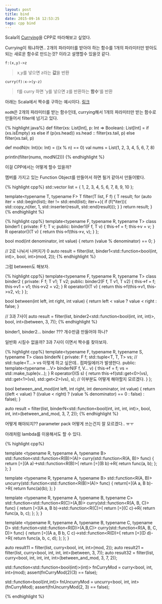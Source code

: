 ```yaml
---
layout: post
title: bind
date: 2015-09-16 12:53:25
tags: cpp bind
---
```


Scala의 [Currying](https://en.wikipedia.org/wiki/Currying)을 CPP로 따라해보고 싶었다. 

Currying이 뭐냐하면.. 2개의 파라미터를 받아야 하는 함수를 1개의 파라미터만 받아도 되는 새로운 함수로 만드는것? 이라고 설명할수 있을것 같다.

`f:(x,y)->z` 

> x,y를 넣으면 z라는 **값**을 반환

`curry(f):x->(y-z)` 

> f를 curry 하면 'y를 넣으면 z를 반환하는 **함수**'를 반환


아래는 Scala에서 짝수를 구하는 예시이다. [링크](http://docs.scala-lang.org/ko/tutorials/tour/currying.html)

`modN`은 2개의 파라미터를 받는 함수인데, currying해서 1개의 파라미터만 받는 함수로 만들어서 filter에 넘기고 있다.

{% highlight java%}
def filter(xs: List[Int], p: Int => Boolean): List[Int] =
    if (xs.isEmpty) xs
    else if (p(xs.head)) xs.head :: filter(xs.tail, p)
    else filter(xs.tail, p)

def modN(n: Int)(x: Int) = ((x % n) == 0)
val nums = List(1, 2, 3, 4, 5, 6, 7, 8)

println(filter(nums, modN(2)))
{% endhighlight %}

이걸 CPP에서는 어떻게 할수 있을까?

멤버를 가지고 있는 Function Object를 만들어서 하면 될거 같아서 만들어봤다.

{% highlight cpp%}
std::vector<int> list = { 1, 2, 3, 4, 5, 6, 7, 8, 9, 10 };

template<typename T, typename F>
T filter(T list, F f)
{
	T result;
	for (auto iter = std::begin(list); iter != std::end(list); iter++){
		if (f(*iter)){
			std::copy_n(iter, 1, std::inserter(result, std::end(result)));
		}
	}
	return result;
}
{% endhighlight %}

{% highlight cpp%}
template<typename F, typename R, typename T>
class binder1
{
private:
	F f;
	T v;
public:
	binder1(F f, T v)
	{
		this->f = f;
		this->v = v;
	}
	R operator()(T v)
	{
		return this->f(this->v, v);
	}
};

bool mod(int denominator, int value)
{
	return (value % denominator) == 0;
}

// 2로 나눠서 나머지가 0
auto result = filter(list, binder1<std::function<bool(int, int)>, bool, int>(mod, 2));
{% endhighlight %}

그럼 between도 해보자.

{% highlight cpp%}
template<typename F, typename R, typename T>
class binder2
{
private:
	F f;
	T v1;
	T v2;
public:
	binder2(F f, T v1, T v2)
	{
		this->f = f;
		this->v1 = v1;
		this->v2 = v2;
	}
	R operator()(T v)
	{
		return this->f(this->v1, this->v2, v);
	}
};

bool between(int left, int right, int value)
{
	return left < value ? value < right : false;
}

// 3과 7사이
auto result = filter(list, binder2<std::function<bool(int, int, int)>, bool, int>(between, 3, 7));
{% endhighlight %}

binder1, binder2... binder ??? 개수만큼 만들어야 하나?

일반화 시킬수 없을까? 3과 7사이 이면서 짝수를 찾아보자.

{% highlight cpp%}
template<typename F, typename R, typename S, typename T>
class binderN
{
private:
	F f;
	std::tuple<T, T, T> vs;  // std::tuple<T...> vs 이렇게 하고 싶은데.. 컴파일에러가 발생한다.
public:
	template<typename ...V>
	binderN(F f, V... v)
	{
		this->f = f;
		vs = std::make_tuple(v...);
	}
	R operator()(S s)
	{
		return this->f(std::get<0>(vs), std::get<1>(vs), std::get<2>(vs), s);  // 이부분도 어떻게 해야할지 모르겠다.
	}
};

bool between_and_mod(int left, int right, int denominator, int value)
{
	return ((left < value) ? ((value < right) ? (value % denominator) == 0 : false) : false);
}

auto result = filter(list, binderN<std::function<bool(int, int, int, int)>, bool, int, int>(between_and_mod, 3, 7, 2));
{% endhighlight %}

어떻게 해야되지?? parameter pack 어떻게 쓰는건지 잘 모르겠다.. ㅠㅜ

아래처럼 lambda를 이용해서도 할 수 있다.

{% highlight cpp%}

template <typename R, typename A, typename B>
std::function<std::function<R(B)>(A)> curry(std::function<R(A, B)> func)
{
	return [=](A a)->std::function<R(B)>{
		return [=](B b)->R{
			return func(a, b);
		};
	};
}

template <typename R, typename A, typename B>
std::function<R(A, B)> uncurry(std::function<std::function<R(B)>(A)> func)
{
	return[=](A a, B b)->R{
		return func(a)(b);
	};
}

template <typename R, typename A, typename B, typename C>
std::function<std::function<R(C)>(A,B)> curry(std::function<R(A, B, C)> func)
{
	return [=](A a, B b)->std::function<R(C)>{
		return [=](C c)->R{
			return func(a, b, c);
		};
	};
}

template <typename R, typename A, typename B, typename C, typename D>
std::function<std::function<R(D)>(A,B,C)> curry(std::function<R(A, B, C, D)> func)
{
	return [=](A a, B b, C c)->std::function<R(D)>{
		return [=](D d)->R{
			return func(a, b, c, d);
		};
	};
}

auto result11 = filter(list, curry<bool, int, int>(mod, 2));
auto result21 = filter(list, curry<bool, int, int, int>(between, 3, 7));
auto result32 = filter(list, curry<bool, int, int, int, int>(between_and_mod, 3, 7, 2));

std::function<std::function<bool(int)>(int)> fnCurryMod = curry<bool, int, int>(mod);
assert(fnCurryMod(2)(3) == false);

std::function<bool(int,int)> fnUncurryMod = uncurry<bool, int, int>(fnCurryMod);
assert(fnUncurryMod(2, 3) == false);

{% endhighlight %}

